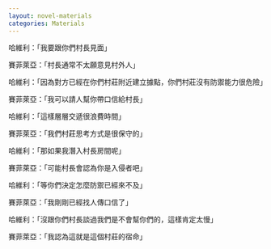 ```yaml
---
layout: novel-materials
categories: Materials
---
```


哈維利：「我要跟你們村長見面」

賽菲萊亞：「村長通常不太願意見村外人」

哈維利：「因為對方已經在你們村莊附近建立據點，你們村莊沒有防禦能力很危險」

賽菲萊亞：「我可以請人幫你帶口信給村長」

哈維利：「這樣層層交遞很浪費時間」

賽菲萊亞：「我們村莊思考方式是很保守的」

哈維利：「那如果我潛入村長房間呢」

賽菲萊亞：「可能村長會認為你是入侵者吧」

哈維利：「等你們決定怎麼防禦已經來不及」

賽菲萊亞：「我剛剛已經找人傳口信了」

哈維利：「沒跟你們村長談過我們是不會幫你們的，這樣肯定太慢」

賽菲萊亞：「我認為這就是這個村莊的宿命」
